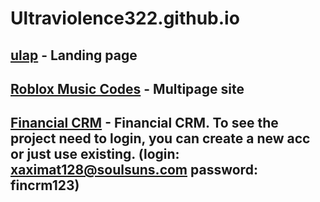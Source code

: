 # Ultraviolence322.github.io

## [ulap](https://ultraviolence322.github.io/Ulap/) - Landing page
## [Roblox Music Codes](https://robloxmusiccodes.vercel.app/) - Multipage site
## [Financial CRM](https://worthy-loudspeakers.000webhostapp.com/) - Financial CRM. To see the project need to login, you can create a new acc or just use existing. (login: xaximat128@soulsuns.com password: fincrm123)
